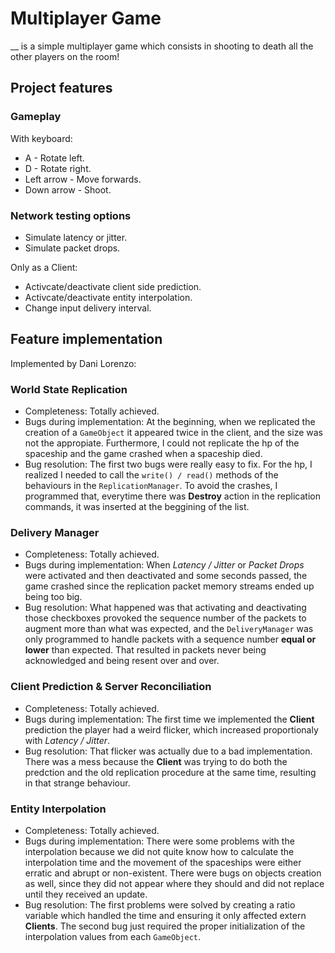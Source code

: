 
# Multiplayer Game

__ is a simple multiplayer game which consists in shooting to death all the other players on the room!

## Project features

### Gameplay

With keyboard:
* A - Rotate left.
* D - Rotate right.
* Left arrow - Move forwards.
* Down arrow - Shoot.

### Network testing options

* Simulate latency or jitter.
* Simulate packet drops.

Only as a Client:
* Activcate/deactivate client side prediction.
* Activcate/deactivate entity interpolation.
* Change input delivery interval.

## Feature implementation

Implemented by Dani Lorenzo:

### World State Replication

* Completeness: Totally achieved.
* Bugs during implementation: At the beginning, when we replicated the creation of a `GameObject` it appeared twice in the client, and the size was not the appropiate. Furthermore, I could not replicate the hp of the spaceship and the game crashed when a spaceship died. 
* Bug resolution: The first two bugs were really easy to fix. For the hp, I realized I needed to call the `write() / read()` methods of the behaviours in the `ReplicationManager`. To avoid the crashes, I programmed that, everytime there was **Destroy** action in the replication commands, it was inserted at the beggining of the list. 

### Delivery Manager

* Completeness: Totally achieved.
* Bugs during implementation: When _Latency / Jitter_ or _Packet Drops_ were activated and then deactivated and some seconds passed, the game crashed since the replication packet memory streams ended up being too big.
* Bug resolution: What happened was that activating and deactivating those checkboxes provoked the sequence number of the packets to augment more than what was expected, and the `DeliveryManager` was only programmed to handle packets with a sequence number **equal or lower** than expected. That resulted in packets never being acknowledged and being resent over and over.

### Client Prediction & Server Reconciliation
* Completeness: Totally achieved.
* Bugs during implementation: The first time we implemented the **Client** prediction the player had a weird flicker, which increased proportionaly with _Latency / Jitter_.
* Bug resolution: That flicker was actually due to a bad implementation. There was a mess because the **Client** was trying to do both the predction and the old replication procedure at the same time, resulting in that strange behaviour.

### Entity Interpolation
* Completeness: Totally achieved.
* Bugs during implementation: There were some problems with the interpolation because we did not quite know how to calculate the interpolation time and the movement of the spaceships were either erratic and abrupt or non-existent. There were bugs on objects creation as well, since they did not appear where they should and did not replace until they received an update.
* Bug resolution: The first problems were solved by creating a ratio variable which handled the time and ensuring it only affected extern **Clients**. The second bug just required the proper initialization of the interpolation values from each `GameObject`.
